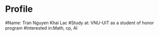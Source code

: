 # Profile
#Name: Tran Nguyen Khai Lac
#Study at: VNU-UIT as a student of honor program
#Interested in:Math, cp, AI

